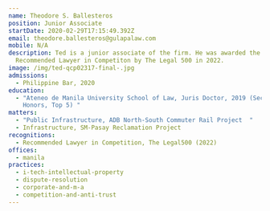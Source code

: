 ```yaml
---
name: Theodore S. Ballesteros
position: Junior Associate
startDate: 2020-02-29T17:15:49.392Z
email: theodore.ballesteros@gulapalaw.com
mobile: N/A
description: Ted is a junior associate of the firm. He was awarded the
  Recommended Lawyer in Competiton by The Legal 500 in 2022.
image: /img/ted-qcp02317-final-.jpg
admissions:
  - Philippine Bar, 2020
education:
  - "Ateneo de Manila University School of Law, Juris Doctor, 2019 (Second
    Honors, Top 5) "
matters:
  - "Public Infrastructure, ADB North-South Commuter Rail Project  "
  - Infrastructure, SM-Pasay Reclamation Project
recognitions:
  - Recommended Lawyer in Competition, The Legal500 (2022)
offices:
  - manila
practices:
  - i-tech-intellectual-property
  - dispute-resolution
  - corporate-and-m-a
  - competition-and-anti-trust
---
```

